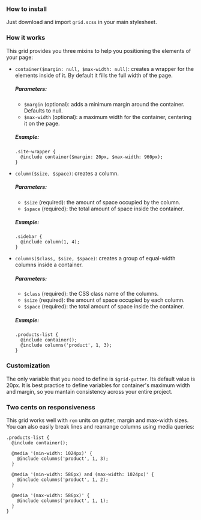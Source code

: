 ### How to install

Just download and import `grid.scss` in your main stylesheet.

### How it works

This grid provides you three mixins to help you positioning
the elements of your page:

- `container($margin: null, $max-width: null)`: creates a wrapper for the elements inside of it. By default
it fills the full width of the page.

  ##### Parameters:

  - `$margin` (optional): adds a minimum margin around the
  container. Defaults to null.
  - `$max-width` (optional): a maximum width for the
  container, centering it on the page.

  ##### Example:

      .site-wrapper {
        @include container($margin: 20px, $max-width: 960px);
      }

- `column($size, $space)`: creates a column.

  ##### Parameters:

  - `$size` (required): the amount of space occupied by the
  column.
  - `$space` (required): the total amount of space
  inside the container.

  ##### Example:

      .sidebar {
        @include column(1, 4);
      }

- `columns($class, $size, $space)`: creates a group of equal-width columns inside a container.

  ##### Parameters:

  - `$class` (required): the CSS class name of the columns.
  - `$size` (required): the amount of space occupied by each
  column.
  - `$space` (required): the total amount of space inside
  the container.

  ##### Example:

      .products-list {
        @include container();
        @include columns('product', 1, 3);
      }

### Customization

The only variable that you need to define is `$grid-gutter`.
Its default value is 20px. It is best practice to define
variables for container's maximum width and margin, so you
mantain consistency across your entire project.

### Two cents on responsiveness

This grid works well with `rem` units on gutter, margin and
max-width sizes. You can also easily break lines and
rearrange columns using media queries:

    .products-list {
      @include container();

      @media '(min-width: 1024px)' {
        @include columns('product', 1, 3);
      }

      @media '(min-width: 586px) and (max-width: 1024px)' {
        @include columns('product', 1, 2);
      }

      @media '(max-width: 586px)' {
        @include columns('product', 1, 1);
      }
    }
